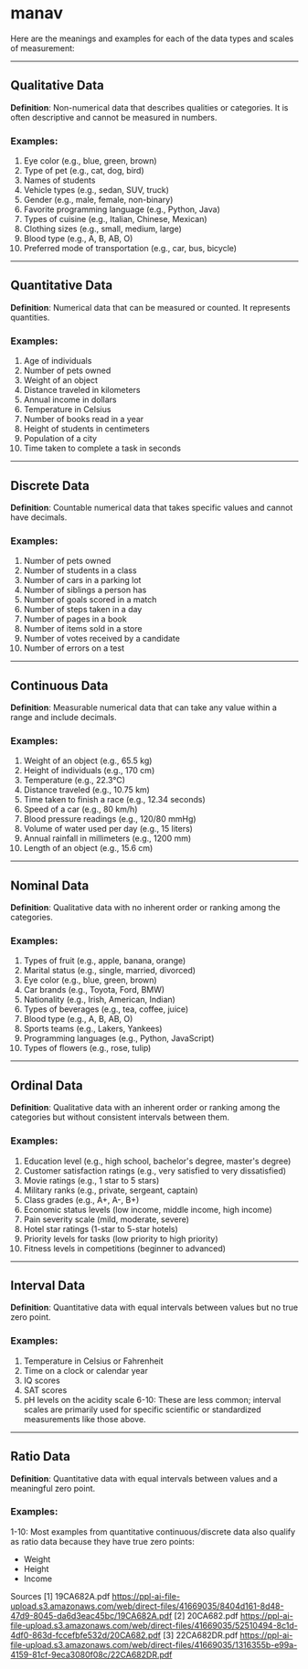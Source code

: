 # manav

Here are the meanings and examples for each of the data types and scales of measurement:

---

## **Qualitative Data**
**Definition**: Non-numerical data that describes qualities or categories. It is often descriptive and cannot be measured in numbers.

### Examples:
1. Eye color (e.g., blue, green, brown)
2. Type of pet (e.g., cat, dog, bird)
3. Names of students
4. Vehicle types (e.g., sedan, SUV, truck)
5. Gender (e.g., male, female, non-binary)
6. Favorite programming language (e.g., Python, Java)
7. Types of cuisine (e.g., Italian, Chinese, Mexican)
8. Clothing sizes (e.g., small, medium, large)
9. Blood type (e.g., A, B, AB, O)
10. Preferred mode of transportation (e.g., car, bus, bicycle)

---

## **Quantitative Data**
**Definition**: Numerical data that can be measured or counted. It represents quantities.

### Examples:
1. Age of individuals
2. Number of pets owned
3. Weight of an object
4. Distance traveled in kilometers
5. Annual income in dollars
6. Temperature in Celsius
7. Number of books read in a year
8. Height of students in centimeters
9. Population of a city
10. Time taken to complete a task in seconds

---

## **Discrete Data**
**Definition**: Countable numerical data that takes specific values and cannot have decimals.

### Examples:
1. Number of pets owned
2. Number of students in a class
3. Number of cars in a parking lot
4. Number of siblings a person has
5. Number of goals scored in a match
6. Number of steps taken in a day
7. Number of pages in a book
8. Number of items sold in a store
9. Number of votes received by a candidate
10. Number of errors on a test

---

## **Continuous Data**
**Definition**: Measurable numerical data that can take any value within a range and include decimals.

### Examples:
1. Weight of an object (e.g., 65.5 kg)
2. Height of individuals (e.g., 170 cm)
3. Temperature (e.g., 22.3°C)
4. Distance traveled (e.g., 10.75 km)
5. Time taken to finish a race (e.g., 12.34 seconds)
6. Speed of a car (e.g., 80 km/h)
7. Blood pressure readings (e.g., 120/80 mmHg)
8. Volume of water used per day (e.g., 15 liters)
9. Annual rainfall in millimeters (e.g., 1200 mm)
10. Length of an object (e.g., 15.6 cm)

---

## **Nominal Data**
**Definition**: Qualitative data with no inherent order or ranking among the categories.

### Examples:
1. Types of fruit (e.g., apple, banana, orange)
2. Marital status (e.g., single, married, divorced)
3. Eye color (e.g., blue, green, brown)
4. Car brands (e.g., Toyota, Ford, BMW)
5. Nationality (e.g., Irish, American, Indian)
6. Types of beverages (e.g., tea, coffee, juice)
7. Blood type (e.g., A, B, AB, O)
8. Sports teams (e.g., Lakers, Yankees)
9. Programming languages (e.g., Python, JavaScript)
10. Types of flowers (e.g., rose, tulip)

---

## **Ordinal Data**
**Definition**: Qualitative data with an inherent order or ranking among the categories but without consistent intervals between them.

### Examples:
1. Education level (e.g., high school, bachelor's degree, master's degree)
2. Customer satisfaction ratings (e.g., very satisfied to very dissatisfied)
3. Movie ratings (e.g., 1 star to 5 stars)
4. Military ranks (e.g., private, sergeant, captain)
5. Class grades (e.g., A+, A-, B+)
6. Economic status levels (low income, middle income, high income)
7. Pain severity scale (mild, moderate, severe)
8. Hotel star ratings (1-star to 5-star hotels)
9. Priority levels for tasks (low priority to high priority)
10. Fitness levels in competitions (beginner to advanced)

---

## **Interval Data**
**Definition**: Quantitative data with equal intervals between values but no true zero point.

### Examples:
1. Temperature in Celsius or Fahrenheit
2. Time on a clock or calendar year
3. IQ scores
4. SAT scores
5. pH levels on the acidity scale
6-10: These are less common; interval scales are primarily used for specific scientific or standardized measurements like those above.

---

## **Ratio Data**
**Definition**: Quantitative data with equal intervals between values and a meaningful zero point.

### Examples:
1-10: Most examples from quantitative continuous/discrete data also qualify as ratio data because they have true zero points:
   - Weight 
   - Height 
   - Income

Sources
[1] 19CA682A.pdf https://ppl-ai-file-upload.s3.amazonaws.com/web/direct-files/41669035/8404d161-8d48-47d9-8045-da6d3eac45bc/19CA682A.pdf
[2] 20CA682.pdf https://ppl-ai-file-upload.s3.amazonaws.com/web/direct-files/41669035/52510494-8c1d-4df0-863d-fccefbfe532d/20CA682.pdf
[3] 22CA682DR.pdf https://ppl-ai-file-upload.s3.amazonaws.com/web/direct-files/41669035/1316355b-e99a-4159-81cf-9eca3080f08c/22CA682DR.pdf

